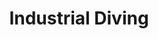 ---
layout: page
title: Industrial Diving
permalink: "/services/industrial-diving/"
description: We are commited to excellent service with a drive to accomplish our goals.
show_on_services: true
grid: true
order:  3
service: true
summary: We provide Air and Saturation diving, Underwater Remote Video Survey as well as a full range of required specialist underwater tools and equipment.
headline:
  image: "/uploads/diving.jpg"
  title: "Industrial Diving"
client_logos:
  - /uploads/client-1.png
  - /uploads/client-2.png
  - /uploads/client-3.png
  - /uploads/client-4.png
  - /uploads/client-5.png
  - /uploads/client-6.png
  - /uploads/client-7.png
  - /uploads/client-8.png
left_content:
  title: Industrial Diving
  body: |-
    Our services in this area cover the following
  
    - Provision of Air/Sat Diving Systems
    - Work Class Remote Operating Vehicles
    - Light & Observation Class Remote Operating Vehicles
    - Offshore Pipe-Laying Services and Support
    - Underwater Remote Video Surveys and Inspections
    - Salvage & Recovery
    - Pipeline Repair, Maintenance and Freespan correction
    - Vessel UWILD surveys
    - Offshore Quality Assurance Program Advisory Services
    - Subsea Construction, Inspection and Maintenance
    - SPM & PLEM Maintenance and Installation
right_content:
  title: Air/Saturation Diving
  body: |-
    CNS Saturation diving systems are all six or nine men modular systems especially designed to achieve the easiest and fastest transportability solutions wherever in the world the client is requesting them thanks to the ISO standard containerized design of all modules. Being modular systems they can also be laid out taking into consideration any vessel’s deck features. The diving bell is launched and recovered by means of a hydraulic "A" frame that can be deployed over a vessel side or the moon pool.

    All saturation diving system are fitted with a floatable H.R.C. (Hyperbaric Rescue Chamber) and have been designed and built to meet all international criteria and in particular IMCA diving safety certifications.

    Besides the aforesaid saturation systems, CNS is able to provide air diving systems that are fully compliant to IMCA standards.
    All decompression chambers on all dive spreads are containerized (20' ISO) and are fully air conditioned. All equipment is subject to a strict planned maintenance system

    Divers equipment is made up of Kirby Morgan helmets, umbilical, harness complete with emergency bail out bottles, communication systems and all necessary ancillary equipment.   
---